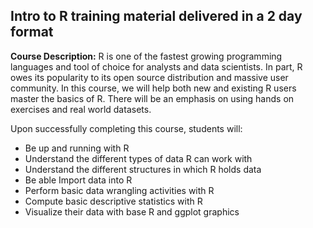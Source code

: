 ## Intro to R training material delivered in a 2 day format

**Course Description:** R is one of the fastest growing programming languages and tool of choice for analysts and data scientists.  In part, R owes its popularity to its open source distribution and massive user community.  In this course, we will help both new and existing R users master the basics of R.   There will be an emphasis on using hands on exercises and real world datasets.

Upon successfully completing this course, students will:

* Be up and running with R
* Understand the different types of data R can work with
* Understand the different structures in which R holds data
* Be able Import data into R
* Perform basic data wrangling activities with R
* Compute basic descriptive statistics with R
* Visualize their data with base R and ggplot graphics
